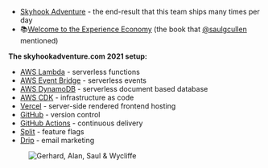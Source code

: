 - [Skyhook Adventure](https://www.skyhookadventure.com/) - the end-result that this team ships many times per day
- 📚[Welcome to the Experience Economy](https://hbr.org/1998/07/welcome-to-the-experience-economy) (the book that [@saulgcullen](https://changelog.com/person/saulgcullen) mentioned)

**The skyhookadventure.com 2021 setup:**

- [AWS Lambda](https://aws.amazon.com/lambda/) - serverless functions
- [AWS Event Bridge](https://aws.amazon.com/eventbridge/) - serverless events
- [AWS DynamoDB](https://aws.amazon.com/dynamodb/) - serverless document based database
- [AWS CDK](https://aws.amazon.com/cdk/) - infrastructure as code
- [Vercel](https://vercel.com/) - server-side rendered frontend hosting
- [GitHub](https://github.com) - version control
- [GitHub Actions](https://github.com/features/actions) - continuous delivery
- [Split](https://www.split.io/) - feature flags
- [Drip](https://www.drip.com/) - email marketing

<figure class="richtext-figure richtext-figure--full">
  <img src="https://changelog-assets.s3.amazonaws.com/shipit/shipit-13--alan-saul-wycliffe.jpg" alt="Gerhard, Alan, Saul & Wycliffe">
</figure>